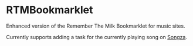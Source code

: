 RTMBookmarklet
==============

Enhanced version of the Remember The Milk Bookmarklet for music sites.

Currently supports adding a task for the currently playing song on [Songza](http://songza.com).
